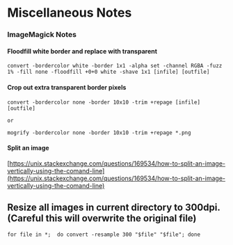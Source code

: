 # Miscellaneous Notes

### ImageMagick Notes
#### Floodfill white border and replace with transparent
```
convert -bordercolor white -border 1x1 -alpha set -channel RGBA -fuzz 1% -fill none -floodfill +0+0 white -shave 1x1 [infile] [outfile]
```
#### Crop out extra transparent border pixels
```
convert -bordercolor none -border 10x10 -trim +repage [infile] [outfile]

or

mogrify -bordercolor none -border 10x10 -trim +repage *.png
```
#### Split an image 
[https://unix.stackexchange.com/questions/169534/how-to-split-an-image-vertically-using-the-comand-line](https://unix.stackexchange.com/questions/169534/how-to-split-an-image-vertically-using-the-comand-line)


## Resize all images in current directory to 300dpi. (Careful this will overwrite the original file)

```
for file in *;  do convert -resample 300 "$file" "$file"; done
```
